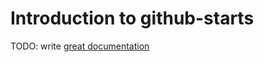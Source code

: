 # Introduction to github-starts

TODO: write [great documentation](http://jacobian.org/writing/what-to-write/)
